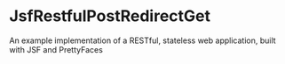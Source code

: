 # JsfRestfulPostRedirectGet
An example implementation of a RESTful, stateless web application, built with JSF and PrettyFaces
